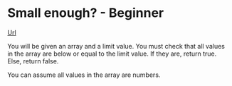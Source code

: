 # Small enough? - Beginner

[Url](https://www.codewars.com/kata/57cc981a58da9e302a000214/train/javascript)

You will be given an array and a limit value. You must check that all values in the array are below or equal to the limit value. If they are, return true. Else, return false.

You can assume all values in the array are numbers.